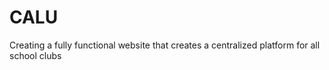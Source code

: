# CALU
Creating a fully functional website that creates a centralized platform for all school clubs
